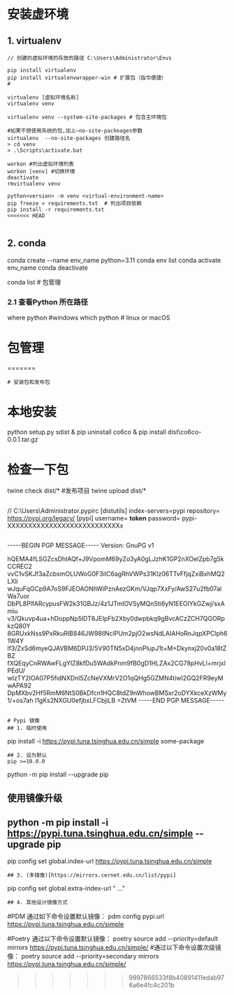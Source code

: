 # 安装虚环境
## 1. virtualenv
```
// 创建的虚拟环境的存放的路径 C:\Users\Administrator\Envs

pip install virtualenv
pip install virtualenvwrapper-win # 扩展包（指令便捷）
#
 
virtualenv [虚拟环境名称] 
virtualenv venv

virtualenv venv --system-site-packages # 包含主环境包

#如果不想使用系统的包,加上–no-site-packeages参数
virtualenv  --no-site-packages 创建路径名
> cd venv
> .\Scripts\activate.bat

workon #列出虚拟环境列表
workon [venv] #切换环境
deactivate
rmvirtualenv venv
 
python<version> -m venv <virtual-environment-name>
pip freeze > requirements.txt  # 列出项目依赖 
pip install -r requirements.txt
<<<<<<< HEAD


```
## 2. conda
conda create --name env_name python=3.11
conda env list
conda activate env_name
conda deactivate

conda list # 包管理
### 2.1 查看Python 所在路径
where python #windows
which python # linux or macOS



# 包管理
=======
```
# 安装包和发布包
```
# 本地安装
python setup.py sdist & pip uninstall co6co & pip install dist\co6co-0.0.1.tar.gz
# 检查一下包
twine check dist/*
#发布项目 
twine upload dist/*
```

```
// C:\Users\Administrator\.pypirc
[distutils]
index-servers=pypi
repository= https://pypi.org/legacy/
[pypi]
username= __token__
password= pypi-XXXXXXXXXXXXXXXXXXXXXXXXXXXx
```
```
-----BEGIN PGP MESSAGE-----
Version: GnuPG v1

hQEMA4fLSGZcsDhlAQf+J9VpomM69yZo3yA0gLJzhK1GP2nXOelZpb7g5kCCREC2
vvC1vSKJf3aZcbsmOLUWoG0F3iIC6agRhVWPs31Klz06TTvFfjqZxiBxhMQ2LXli
wJquFqGCp9A7oS9FJEOAONhWiPznAezGKm/VJqp7XxFy/AwS27u2fb07alWa7uor
DbPL8PlfARcypusFW2k31GBJz/4z1JTmIOVSyMQnSti6yN1EEOIYkGZwj/sxAmiu
v3/Qkuvp4ua+hDoppNp5lDT8JEIpFb2Xby0dwpbkq9gBvcACzZCH7QGORpkzQ80Y
8GRUxkNss9PxRkuRlB846JW98llNclPUm2pjO2wsNdLAIAHoRnJqpXPClph61W4Y
lf3/ZxSd6myeQJAVBM6DPJ3/5V90TN5xD4jnnPlupJ1t+M+Dkynxj20v0a18tZBZ
fXQEqyCnRWAwFLgYlZ8kfDu5WAdkPnm9fB0gD1HLZAx2CG78pHvLl+mrjxlPEdU/
wIzTY2IOA07P5fidNXDnl5ZcNeVXMrV2O1qQHg5GZMN4tiwl2GQ2FR9eyMwAPA92
DpMXbv2Hf5RmM6NtS0BkDfcn1HQC8tdZ9nWhowBMSxr2oDYXkceXzWMy1/+os7ah
I1gKs2NXGU0efjbxLFCbjiLB
=ZtVM
-----END PGP MESSAGE-----

```

# Pypi 镜像
## 1. 临时使用
```
pip install -i https://pypi.tuna.tsinghua.edu.cn/simple some-package
```
## 2. 设为默认
pip >=10.0.0
```
python -m pip install --upgrade pip
## 使用镜像升级
## python -m pip install -i https://pypi.tuna.tsinghua.edu.cn/simple --upgrade pip
pip config set global.index-url https://pypi.tuna.tsinghua.edu.cn/simple
```
## 3. (多镜像)[https://mirrors.cernet.edu.cn/list/pypi]
```
pip config set global.extra-index-url "<url1> <url2>..."
```
## 4. 其他设计镜像方式
```
#PDM 通过如下命令设置默认镜像： 
pdm config pypi.url https://pypi.tuna.tsinghua.edu.cn/simple

#Poetry 通过以下命令设置默认镜像：
poetry source add --priority=default mirrors https://pypi.tuna.tsinghua.edu.cn/simple/
#通过以下命令设置次级镜像：
poetry source add --priority=secondary mirrors https://pypi.tuna.tsinghua.edu.cn/simple/
>>>>>>> 9997866533f8b40891411edab976a6e4fc4c201b
```